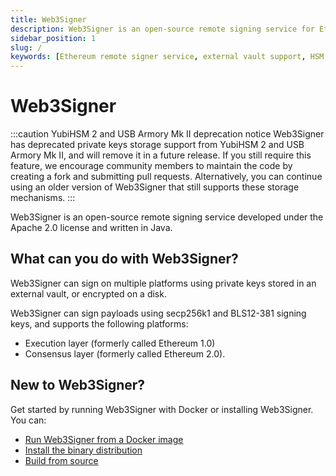 ```yaml
---
title: Web3Signer
description: Web3Signer is an open-source remote signing service for Ethereum. 
sidebar_position: 1
slug: /
keywords: [Ethereum remote signer service, external vault support, HSM device support]
---
```


# Web3Signer

:::caution YubiHSM 2 and USB Armory Mk II deprecation notice
Web3Signer has deprecated private keys storage support from YubiHSM 2 and USB Armory Mk II, and will remove
it in a future release. If you still require this feature, we encourage community members to maintain the code by
creating a fork and submitting pull requests. Alternatively, you can continue using an older version of
Web3Signer that still supports these storage mechanisms.
:::

Web3Signer is an open-source remote signing service developed under the Apache 2.0 license and written in Java.

## What can you do with Web3Signer?

Web3Signer can sign on multiple platforms using private keys stored in an external vault, or encrypted on a disk.

Web3Signer can sign payloads using secp256k1 and BLS12-381 signing keys, and supports the following platforms:

- Execution layer (formerly called Ethereum 1.0)
- Consensus layer (formerly called Ethereum 2.0).

## New to Web3Signer?

Get started by running Web3Signer with Docker or installing Web3Signer. You can:

- [Run Web3Signer from a Docker image](get-started/use-docker.md)
- [Install the binary distribution](get-started/install-binaries.md)
- [Build from source](get-started/build-from-source.md)
